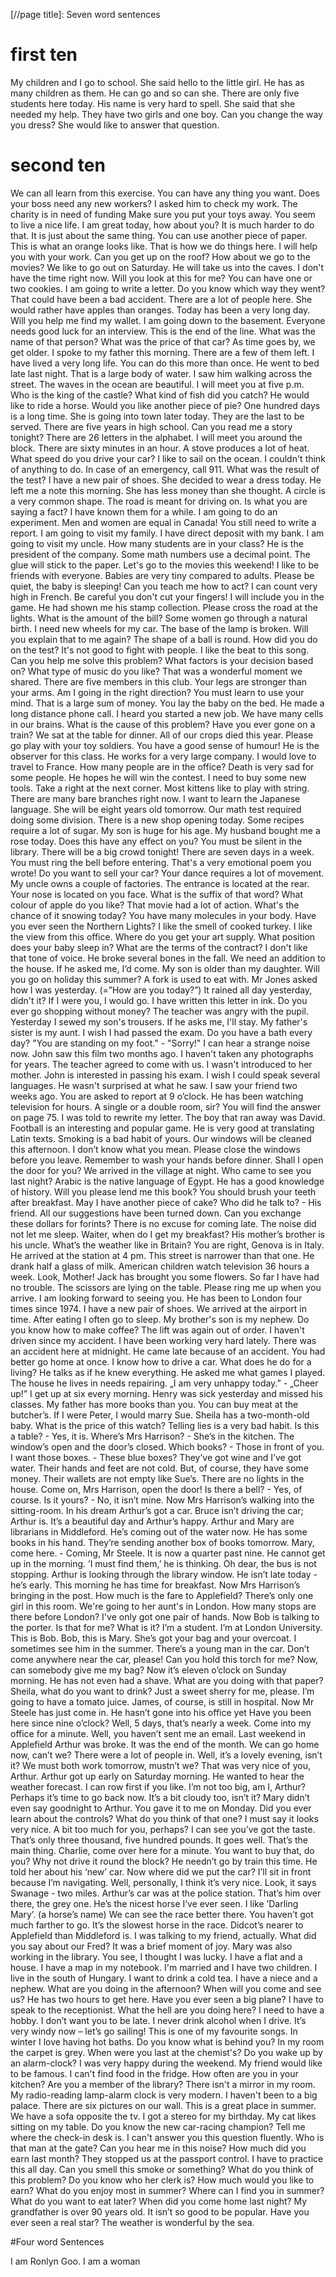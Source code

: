 [//page title]: Seven word sentences

# first ten

My children and I go to school.
She said hello to the little girl.
He has as many children as them.
He can go and so can she.
There are only five students here today.
His name is very hard to spell.
She said that she needed my help.
They have two girls and one boy.
Can you change the way you dress?
She would like to answer that question.

# second ten

We can all learn from this exercise.
You can have any thing you want.
Does your boss need any new workers?
I asked him to check my work.
The charity is in need of funding
Make sure you put your toys away.
You seem to live a nice life.
I am great today, how about you?
It is much harder to do that.
It is just about the same thing.
You can use another piece of paper.
This is what an orange looks like.
That is how we do things here.
I will help you with your work.
Can you get up on the roof?
How about we go to the movies?
We like to go out on Saturday.
He will take us into the caves.
I don't have the time right now.
Will you look at this for me?
You can have one or two cookies.
I am going to write a letter.
Do you know which way they went?
That could have been a bad accident.
There are a lot of people here.
She would rather have apples than oranges.
Today has been a very long day.
Will you help me find my wallet.
I am going down to the basement.
Everyone needs good luck for an interview.
This is the end of the line.
What was the name of that person?
What was the price of that car?
As time goes by, we get older.
I spoke to my father this morning.
There are a few of them left.
I have lived a very long life.
You can do this more than once.
He went to bed late last night.
That is a large body of water.
I saw him walking across the street.
The waves in the ocean are beautiful.
I will meet you at five p.m.
Who is the king of the castle?
What kind of fish did you catch?
He would like to ride a horse.
Would you like another piece of pie?
One hundred days is a long time.
She is going into town later today.
They are the last to be served.
There are five years in high school.
Can you read me a story tonight?
There are 26 letters in the alphabet.
I will meet you around the block.
There are sixty minutes in an hour.
A stove produces a lot of heat.
What speed do you drive your car?
I like to sail on the ocean.
I couldn't think of anything to do.
In case of an emergency, call 911.
What was the result of the test?
I have a new pair of shoes.
She decided to wear a dress today.
He left me a note this morning.
She has less money than she thought.
A circle is a very common shape.
The road is meant for driving on.
Is what you are saying a fact?
I have known them for a while.
I am going to do an experiment.
Men and women are equal in Canada!
You still need to write a report.
I am going to visit my family.
I have direct deposit with my bank.
I am going to visit my uncle.
How many students are in your class?
He is the president of the company.
Some math numbers use a decimal point.
The glue will stick to the paper.
Let's go to the movies this weekend!
I like to be friends with everyone.
Babies are very tiny compared to adults.
Please be quiet, the baby is sleeping!
Can you teach me how to act?
I can count very high in French.
Be careful you don't cut your fingers!
I will include you in the game.
He had shown me his stamp collection.
Please cross the road at the lights.
What is the amount of the bill?
Some women go through a natural birth.
I need new wheels for my car.
The base of the lamp is broken.
Will you explain that to me again?
The shape of a ball is round.
How did you do on the test?
It's not good to fight with people.
I like the beat to this song.
Can you help me solve this problem?
What factors is your decision based on?
What type of music do you like?
That was a wonderful moment we shared.
There are five members in this club.
Your legs are stronger than your arms.
Am I going in the right direction?
You must learn to use your mind.
That is a large sum of money.
You lay the baby on the bed.
He made a long distance phone call.
I heard you started a new job.
We have many cells in our brains.
What is the cause of this problem?
Have you ever gone on a train?
We sat at the table for dinner.
All of our crops died this year.
Please go play with your toy soldiers.
You have a good sense of humour!
He is the observer for this class.
He works for a very large company.
I would love to travel to France.
How many people are in the office?
Death is very sad for some people.
He hopes he will win the contest.
I need to buy some new tools.
Take a right at the next corner.
Most kittens like to play with string.
There are many bare branches right now.
I want to learn the Japanese language.
She will be eight years old tomorrow.
Our math test required doing some division.
There is a new shop opening today.
Some recipes require a lot of sugar.
My son is huge for his age.
My husband bought me a rose today.
Does this have any effect on you?
You must be silent in the library.
There will be a big crowd tonight!
There are seven days in a week.
You must ring the bell before entering.
That's a very emotional poem you wrote!
Do you want to sell your car?
Your dance requires a lot of movement.
My uncle owns a couple of factories.
The entrance is located at the rear.
Your nose is located on you face.
What is the suffix of that word?
What colour of apple do you like?
That movie had a lot of action.
What's the chance of it snowing today?
You have many molecules in your body.
Have you ever seen the Northern Lights?
I like the smell of cooked turkey.
I like the view from this office.
Where do you get your art supply.
What position does your baby sleep in?
What are the terms of the contract?
I don't like that tone of voice.
He broke several bones in the fall.
We need an addition to the house.
If he asked me, I‘d come.
My son is older than my daughter.
Will you go on holiday this summer?
A fork is used to eat with.
Mr Jones asked how I was yesterday. (=”How are you today?”)
It rained all day yesterday, didn't it?
If I were you, I would go.
I have written this letter in ink.
Do you ever go shopping without money?
The teacher was angry with the pupil.
Yesterday I sewed my son's trousers.
If he asks me, I'll stay.
My father's sister is my aunt.
I wish I had passed the exam.
Do you have a bath every day?
"You are standing on my foot." - "Sorry!"
I can hear a strange noise now.
John saw this film two months ago.
I haven't taken any photographs for years.
The teacher agreed to come with us.
I wasn't introduced to her mother.
John is interested in passing his exam.
I wish I could speak several languages.
He wasn't surprised at what he saw.
I saw your friend two weeks ago.
You are asked to report at 9 o’clock.
He has been watching television for hours.
A single or a double room, sir?
You will find the answer on page 75.
I was told to rewrite my letter.
The boy that ran away was David.
Football is an interesting and popular game.
He is very good at translating Latin texts.
Smoking is a bad habit of yours.
Our windows will be cleaned this afternoon.
I don’t know what you mean.
Please close the windows before you leave.
Remember to wash your hands before dinner.
Shall I open the door for you?
We arrived in the village at night.
Who came to see you last night?
Arabic is the native language of Egypt.
He has a good knowledge of history.
Will you please lend me this book?
You should brush your teeth after breakfast.
May I have another piece of cake?
Who did he talk to? - His friend.
All our suggestions have been turned down.
Can you exchange these dollars for forints?
There is no excuse for coming late.
The noise did not let me sleep.
Waiter, when do I get my breakfast?
His mother’s brother is his uncle.
What’s the weather like in Britain?
You are right, Genova is in Italy.
He arrived at the station at 4 pm.
This street is narrower than that one.
He drank half a glass of milk.
American children watch television 36 hours a week.
Look, Mother! Jack has brought you some flowers.
So far I have had no trouble.
The scissors are lying on the table.
Please ring me up when you arrive.
I am looking forward to seeing you.
He has been to London four times since 1974.
I have a new pair of shoes.
We arrived at the airport in time.
After eating I often go to sleep.
My brother's son is my nephew.
Do you know how to make coffee?
The lift was again out of order.
I haven't driven since my accident.
I have been working very hard lately.
There was an accident here at midnight.
He came late because of an accident.
You had better go home at once.
I know how to drive a car.
What does he do for a living?
He talks as if he knew everything.
He asked me what games I played.
The house he lives in needs repairing.
„I am very unhappy today.” - „Cheer up!”
I get up at six every morning.
Henry was sick yesterday and missed his classes.
My father has more books than you.
You can buy meat at the butcher’s.
If I were Peter, I would marry Sue.
Sheila has a two-month-old baby.
What is the price of this watch?
Telling lies is a very bad habit.
Is this a table? - Yes, it is.
Where’s Mrs Harrison? - She’s in the kitchen.
The window’s open and the door’s closed.
Which books? - Those in front of you.
I want those boxes. - These blue boxes?
They’ve got wine and I’ve got water.
Their hands and feet are not cold.
But, of course, they have some money.
Their wallets are not empty like Sue’s.
There are no lights in the house.
Come on, Mrs Harrison, open the door!
Is there a bell? - Yes, of course.
Is it yours? - No, it isn’t mine.
Now Mrs Harrison’s walking into the sitting-room.
In his dream Arthur’s got a car.
Bruce isn’t driving the car; Arthur is.
It’s a beautiful day and Arthur’s happy.
Arthur and Mary are librarians in Middleford.
He’s coming out of the water now.
He has some books in his hand.
They’re sending another box of books tomorrow.
Mary, come here. - Coming, Mr Steele.
It is now a quarter past nine.
He cannot get up in the morning.
’I must find them,’ he is thinking.
Oh dear, the bus is not stopping.
Arthur is looking through the library window.
He isn’t late today - he’s early.
This morning he has time for breakfast.
Now Mrs Harrison’s bringing in the post.
How much is the fare to Applefield?
There’s only one girl in this room.
We're going to her aunt's in London.
How many stops are there before London?
I've only got one pair of hands.
Now Bob is talking to the porter.
Is that for me? What is it?
I’m a student. I’m at London University.
This is Bob. Bob, this is Mary.
She’s got your bag and your overcoat.
I sometimes see him in the summer.
There’s a young man in the car.
Don’t come anywhere near the car, please!
Can you hold this torch for me?
Now, can somebody give me my bag?
Now it’s eleven o’clock on Sunday morning.
He has not even had a shave.
What are you doing with that paper?
Sheila, what do you want to drink?
Just a sweet sherry for me, please.
I’m going to have a tomato juice.
James, of course, is still in hospital.
Now Mr Steele has just come in.
He hasn’t gone into his office yet
Have you been here since nine o’clock?
Well, 5 days, that’s nearly a week.
Come into my office for a minute.
Well, you haven’t sent me an email.
Last weekend in Applefield Arthur was broke.
It was the end of the month.
We can go home now, can’t we?
There were a lot of people in.
Well, it’s a lovely evening, isn’t it?
We must both work tomorrow, mustn’t we?
That was very nice of you, Arthur.
Arthur got up early on Saturday morning.
He wanted to hear the weather forecast.
I can row first if you like.
I’m not too big, am I, Arthur?
Perhaps it’s time to go back now.
It’s a bit cloudy too, isn’t it?
Mary didn’t even say goodnight to Arthur.
You gave it to me on Monday.
Did you ever learn about the controls?
What do you think of that one?
I must say it looks very nice.
A bit too much for you, perhaps?
I can see you’ve got the taste.
That’s only three thousand, five hundred pounds.
It goes well. That’s the main thing.
Charlie, come over here for a minute.
You want to buy that, do you?
Why not drive it round the block?
He needn’t go by train this time.
He told her about his ‘new’ car.
Now where did we put the car?
I’ll sit in front because I’m navigating.
Well, personally, I think it’s very nice.
Look, it says Swanage - two miles.
Arthur’s car was at the police station.
That’s him over there, the grey one.
He’s the nicest horse I’ve ever seen.
I like ’Darling Mary’. (a horse’s name)
We can see the race better there.
You haven’t got much farther to go.
It’s the slowest horse in the race.
Didcot’s nearer to Applefield than Middleford is.
I was talking to my friend, actually.
What did you say about our Fred?
It was a brief moment of joy.
Mary was also working in the library.
You see, I thought I was lucky.
I have a flat and a house.
I have a map in my notebook.
I'm married and I have two children.
I live in the south of Hungary.
I want to drink a cold tea.
I have a niece and a nephew.
What are you doing in the afternoon?
When will you come and see us?
He has two hours to get here.
Have you ever seen a big plane?
I have to speak to the receptionist.
What the hell are you doing here?
I need to have a hobby.
I don’t want you to be late.
I never drink alcohol when I drive.
It’s very windy now – let’s go sailing!
This is one of my favourite songs.
In winter I love having hot baths.
Do you know what is behind you?
In my room the carpet is grey.
When were you last at the chemist's?
Do you wake up by an alarm-clock?
I was very happy during the weekend.
My friend would like to be famous.
I can't find food in the fridge.
How often are you in your kitchen?
Are you a member of the library?
There isn't a mirror in my room.
My radio-reading lamp-alarm clock is very modern.
I haven't been to a big palace.
There are six pictures on our wall.
This is a great place in summer.
We have a sofa opposite the tv.
I got a stereo for my birthday.
My cat likes sitting on my table.
Do you know the new car-racing champion?
Tell me where the check-in desk is.
I can't answer you this question fluently.
Who is that man at the gate?
Can you hear me in this noise?
How much did you earn last month?
They stopped us at the passport control.
I have to practice this all day.
Can you smell this smoke or something?
What do you think of this problem?
Do you know who her clerk is?
How much would you like to earn?
What do you enjoy most in summer?
Where can I find you in summer?
What do you want to eat later?
When did you come home last night?
My grandfather is over 90 years old.
It isn’t so good to be popular.
Have you ever seen a real star?
The weather is wonderful by the sea.

#Four word Sentences

I am Ronlyn Goo.
I am a woman
